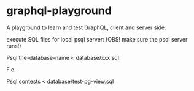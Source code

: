# graphql-playground
A playground to learn and test GraphQL, client and server side.



execute SQL files for local psql server: (OBS! make sure the psql server runs!)

Psql the-database-name < database/xxx.sql 



F.e.

Psql contests < database/test-pg-view.sql